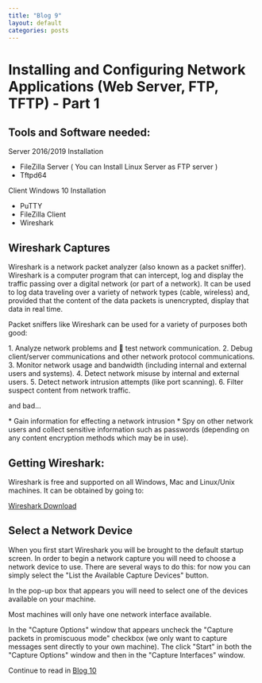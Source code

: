 ```yaml
---
title: "Blog 9"
layout: default
categories: posts
---
```


<h1> Installing and Configuring Network Applications (Web Server, FTP, TFTP) - Part 1 </h1>
<h2> Tools and Software needed: </h2>
<p> Server 2016/2019 Installation </p>

*  FileZilla Server ( You can Install Linux Server as FTP server )
*  Tftpd64

<p> Client Windows 10 Installation </p>

*  PuTTY
*  FileZilla Client
*  Wireshark

<h2> Wireshark Captures </h2>

<p> Wireshark is a network packet analyzer (also known as a packet sniffer). Wireshark is a computer
program that can intercept, log and display the traffic passing over a digital network (or part of a
network). It can be used to log data traveling over a variety of network types (cable, wireless) and,
provided that the content of the data packets is unencrypted, display that data in real time. </p>

<p> Packet sniffers like Wireshark can be used for a variety of purposes both good: </p>
1.  Analyze network problems and  test network communication.
2.  Debug client/server communications and other network protocol communications.
3.  Monitor network usage and bandwidth (including internal and external users and systems).
4.  Detect network misuse by internal and external users.
5.  Detect network intrusion attempts (like port scanning).
6.  Filter suspect content from network traffic.
<p> and bad... </p>
* Gain information for effecting a network intrusion
* Spy on other network users and collect sensitive information such as passwords (depending on any content encryption methods which may be in use).

<h2> Getting Wireshark: </h2>
<p> Wireshark is free and supported on all Windows, Mac and Linux/Unix machines. It can be obtained by
going to: </p>
<a href="http://www.wireshark.org/download.html">Wireshark Download</a>

<h2>  Select a Network Device </h2>
<p> When you first start Wireshark you will be brought to the default startup screen. In order to begin a
network capture you will need to choose a network device to use. There are several ways to do this: for
now you can simply select the "List the Available Capture Devices" button.</p>

<p> In the pop-up box that appears you will need to select one of the devices available on your machine. </p>
<p> Most machines will only have one network interface available. </p>
<p> In the "Capture Options" window that appears uncheck the "Capture packets in promiscuous mode"
checkbox (we only want to capture messages sent directly to your own machine). The click "Start" in
both the "Capture Options" window and then in the "Capture Interfaces" window. </p>

<p> Continue to read in <a href="https://mikehosseini.github.io/mikehosseini.github.io/posts/2020/11/13/Blog-10.html"> Blog 10</a> </p>
